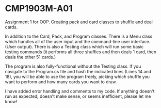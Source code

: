 # CMP1903M-A01
Assignment 1 for OOP.
Creating pack and card classes to shuffle and deal cards.

In addition to the Card, Pack, and Program classes. There is a Menu class which handles all of the user input and the command-line user interface. (User output). 
There is also a Testing class which will run some basic testing commands (it performs all three shuffles and then deals 1 card, then deals the other 51 cards.)

The program is also fully-functional without the Testing class. If you navigate to the Program.cs file and hash the indicated lines (Lines 14 and 18), you will be able to use the program freely, picking which shuffle you want to perform and how many cards you want to draw.

I have added error handling and comments to my code. If anything doesn't run as expected, doesn't make sense, or seems inefficient, please let me know!
